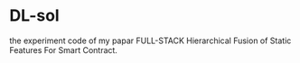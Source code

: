 # DL-sol
the experiment code of my papar FULL-STACK Hierarchical Fusion of Static Features For Smart Contract.
